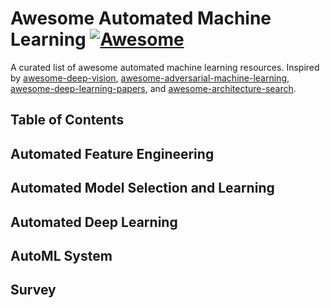 # Awesome Automated Machine Learning [![Awesome](https://awesome.re/badge.svg)](https://awesome.re)
A curated list of awesome automated machine learning resources. Inspired by [awesome-deep-vision](https://github.com/kjw0612/awesome-deep-vision), [awesome-adversarial-machine-learning](https://github.com/yenchenlin/awesome-adversarial-machine-learning), [awesome-deep-learning-papers](https://github.com/terryum/awesome-deep-learning-papers), and [awesome-architecture-search](https://github.com/markdtw/awesome-architecture-search).

## Table of Contents

## Automated Feature Engineering

## Automated Model Selection and Learning

## Automated Deep Learning

## AutoML System

## Survey
